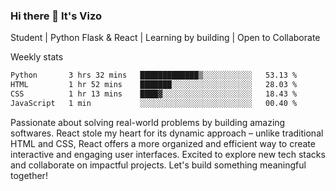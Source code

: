 ### Hi there 👋 It's Vizo

Student | Python Flask & React | Learning by building | Open to Collaborate

Weekly stats
<!--START_SECTION:waka-->

```txt
Python       3 hrs 32 mins   █████████████▒░░░░░░░░░░░   53.13 %
HTML         1 hr 52 mins    ███████░░░░░░░░░░░░░░░░░░   28.03 %
CSS          1 hr 13 mins    ████▓░░░░░░░░░░░░░░░░░░░░   18.43 %
JavaScript   1 min           ░░░░░░░░░░░░░░░░░░░░░░░░░   00.40 %
```

<!--END_SECTION:waka-->


Passionate about solving real-world problems by building amazing softwares. React stole my heart for its dynamic approach – unlike traditional HTML and CSS, React offers a more organized and efficient way to create interactive and engaging user interfaces. Excited to explore new tech stacks and collaborate on impactful projects. Let's build something meaningful together!
